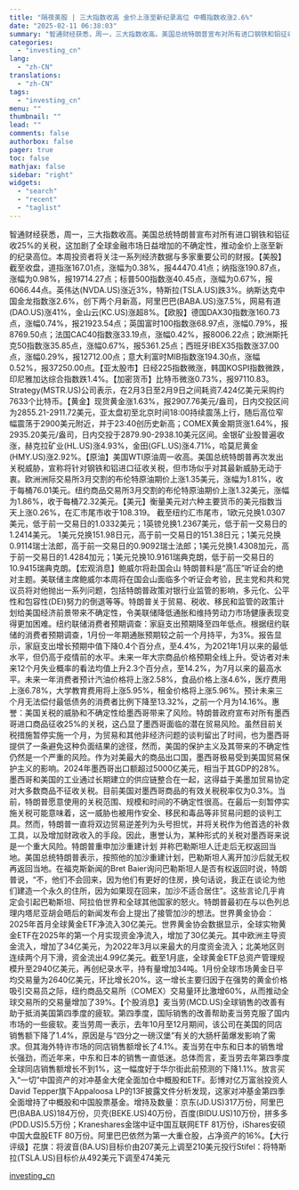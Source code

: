 ```yaml
---
title: "隔夜美股 | 三大指数收高 金价上涨至新纪录高位 中概指数收涨2.6%"
date: "2025-02-11 06:38:03"
summary: "智通财经获悉，周一，三大指数收高。美国总统特朗普宣布对所有进口钢铁和铝征收25%的关税，这加剧了全..."
categories:
  - "investing_cn"
lang:
  - "zh-CN"
translations:
  - "zh-CN"
tags:
  - "investing_cn"
menu: ""
thumbnail: ""
lead: ""
comments: false
authorbox: false
pager: true
toc: false
mathjax: false
sidebar: "right"
widgets:
  - "search"
  - "recent"
  - "taglist"
---
```


智通财经获悉，周一，三大指数收高。美国总统特朗普宣布对所有进口钢铁和铝征收25%的关税，这加剧了全球金融市场日益增加的不确定性，推动金价上涨至新的纪录高位。本周投资者将关注一系列经济数据与多家重要公司的财报。【美股】截至收盘，道指涨167.01点，涨幅为0.38%，报44470.41点；纳指涨190.87点，涨幅为0.98%，报19714.27点；标普500指数涨40.45点，涨幅为0.67%，报6066.44点。英伟达(NVDA.US)涨近3%，特斯拉(TSLA.US)跌3%。纳斯达克中国金龙指数涨2.6%，创下两个月新高，阿里巴巴(BABA.US)涨7.5%，网易有道(DAO.US)涨41%，金山云(KC.US)涨超8%。【欧股】德国DAX30指数涨160.73点，涨幅0.74%，报21923.54点；英国富时100指数涨68.97点，涨幅0.79%，报8769.50点；法国CAC40指数涨33.19点，涨幅0.42%，报8006.22点；欧洲斯托克50指数涨35.85点，涨幅0.67%，报5361.25点；西班牙IBEX35指数涨37.00点，涨幅0.29%，报12712.00点；意大利富时MIB指数涨194.30点，涨幅0.52%，报37250.00点。【亚太股市】日经225指数微涨，韩国KOSPI指数微跌，印尼雅加达综合指数跌1.4%。【加密货币】比特币微涨0.73%，报97110.83。Strategy(MSTR.US)公司表示，在2月3日至2月9日之间耗资7.424亿美元采购约7633个比特币。【黄金】现货黄金涨1.63%，报2907.76美元/盎司，日内交投区间为2855.21-2911.72美元，亚太盘初至北京时间18:00持续震荡上行，随后高位窄幅震荡于2900美元附近，并于23:40创历史新高；COMEX黄金期货涨1.64%，报2935.20美元/盎司，日内交投于2879.90-2938.10美元区间。金银矿业股普遍收涨，赫克拉矿业(HL.US)涨4.93%，金田(GFL.US)涨4.71%，哈莫尼黄金(HMY.US)涨2.92%。【原油】美国WTI原油周一收高。美国总统特朗普再次发出关税威胁，宣称将针对钢铁和铝进口征收关税，但市场似乎对其最新威胁无动于衷。欧洲洲际交易所3月交割的布伦特原油期价上涨1.35美元，涨幅为1.81%，收于每桶76.01美元。纽约商品交易所3月交割的布伦特原油期价上涨1.32美元，涨幅为1.86%，收于每桶72.32美元。【美元】衡量美元对六种主要货币的美元指数当天上涨0.26%，在汇市尾市收于108.319。 截至纽约汇市尾市，1欧元兑换1.0307美元，低于前一交易日的1.0332美元；1英镑兑换1.2367美元，低于前一交易日的1.2414美元。 1美元兑换151.98日元，高于前一交易日的151.38日元；1美元兑换0.9114瑞士法郎，高于前一交易日的0.9092瑞士法郎；1美元兑换1.4308加元，高于前一交易日的1.4284加元；1美元兑换10.9161瑞典克朗，低于前一交易日的10.9415瑞典克朗。【宏观消息】鲍威尔将赴国会山 特朗普料是“高压”听证会的绝对主题。美联储主席鲍威尔本周将在国会山面临多个听证会考验，民主党和共和党议员将对他抛出一系列问题，包括特朗普政策对银行业监管的影响，多元化、公平性和包容性(DEI)努力的倒退等等。特朗普关于贸易、税收、移民和监管的政策计划给美国经济前景带来不确定性，令美联储降低通胀和维持劳动力市场健康表现变得更加困难。纽约联储消费者预期调查：家庭支出预期降至四年低点。根据纽约联储的消费者预期调查，1月份一年期通胀预期较之前一个月持平，为3%。报告显示，家庭支出增长预期中值下降0.4个百分点，至4.4%，为2021年1月以来的最低水平，但仍高于疫情前的水平。未来一年大宗商品价格预期全线上升。受访者对未来12个月失业概率的看法均值上升2.3个百分点，至14.2%，为7月以来的最高水平。未来一年消费者预计汽油价格将上涨2.58%，食品价格上涨4.6%，医疗费用上涨6.78%，大学教育费用将上涨5.95%，租金价格将上涨5.96%。预计未来三个月无法偿付最低债务的消费者比例下降至13.32%，之前一个月为14.16%。惠誉：美国关税的威胁和不确定性给墨西哥带来了风险。特朗普政府宣布对所有墨西哥进口商品征收25%的关税，这凸显了墨西哥面临的潜在贸易风险。虽然目前关税措施暂停实施一个月，为贸易和其他非经济问题的谈判留出了时间，也为墨西哥提供了一条避免这种负面结果的途径，然而，美国的保护主义及其带来的不确定性仍然是一个严重的风险。作为对美最大的商品出口国，墨西哥极易受到美国贸易保护主义的影响。2024年墨西哥出口额超过5000亿美元，相当于其GDP的28%。墨西哥和美国的工业通过长期建立的供应链整合在一起，这得益于美墨加贸易协定对大多数商品不征收关税。目前美国对墨西哥商品的有效关税税率仅为0.3%。当前，特朗普愿意使用的关税范围、规模和时间的不确定性很高。在最后一刻暂停实施关税可能意味着，这一威胁也被用作安全、移民和毒品等非贸易问题的谈判工具。然而，特朗普一直将双边贸易逆差列为头号担忧，并将关税作为他首选的补救工具，以及增加财政收入的手段。因此，惠誉认为，某种形式的关税对墨西哥来说是一个重大风险。特朗普重申加沙重建计划 并称巴勒斯坦人迁走后无权返回当地。美国总统特朗普表示，按照他的加沙重建计划，巴勒斯坦人离开加沙后就无权再返回当地。在福克斯新闻的Bret Baier询问巴勒斯坦人是否有权返回时说，特朗普说，“不，他们不会回来，因为他们有更好的住房，换句话说，我正在谈论为他们建造一个永久的住所，因为如果现在回来，加沙不适合居住”。这些言论几乎肯定会引起巴勒斯坦、阿拉伯世界和全球其他国家的怒火。特朗普最初在与以色列总理内塔尼亚胡会晤后的新闻发布会上提出了接管加沙的想法。世界黄金协会：2025年首月全球黄金ETF净流入30亿美元。世界黄金协会数据显示，全球实物黄金ETF在2025年的第一个月实现资金净流入，增加了30亿美元。其中欧洲主导资金流入，增加了34亿美元，为2022年3月以来最大的月度资金流入；北美地区则连续两个月下滑，资金流出4.99亿美元。截至1月底，全球黄金ETF总资产管理规模升至2940亿美元，再创纪录水平，持有量增加34吨。1月份全球市场黄金日平均交易量为2640亿美元，环比增长20%。这一增长主要归因于在强势的黄金价格吸引交易员之际，纽约商品交易所（COMEX）交易量环比激增60%，从而推动全球交易所的交易量增加了39%。【个股消息】麦当劳(MCD.US)全球销售的改善有助于抵消美国第四季度的疲软。第四季度，国际销售的改善帮助麦当劳克服了国内市场的一些疲软。麦当劳周一表示，去年10月至12月期间，该公司在美国的同店销售额下降了1.4%，原因是与“四分之一磅汉堡”有关的大肠杆菌爆发影响了需求。但其海外特许市场的同店销售额增长了4.1%。麦当劳在中东和日本的销售增长强劲，而近年来，中东和日本的销售一直低迷。总体而言，麦当劳去年第四季度全球同店销售额增长不到1%，这一幅度好于华尔街此前预测的下降1.1%。放言买入“一切”中国资产的对冲基金大佬全面加仓中概股和ETF。彭博对亿万富翁投资人David Tepper旗下Appaloosa LP的13F披露文件分析发现，这家对冲基金第四季全面增持了中概股和中国股票基金。增持及数量：京东(JD.US)317万份，阿里巴巴(BABA.US)184万份，贝壳(BEKE.US)40万份，百度(BIDU.US)10万份，拼多多(PDD.US)5.5万份；Kraneshares金瑞中证中国互联网ETF 81万份，iShares安硕中国大盘股ETF 80万份。阿里巴巴依然为第一大重仓股，占净资产的16%。【大行评级】花旗：将波音(BA.US)目标价由207美元上调至210美元投行Stifel：将特斯拉(TSLA.US)目标价从492美元下调至474美元

[investing_cn](https://cn.investing.com/news/stock-market-news/article-2665121)
